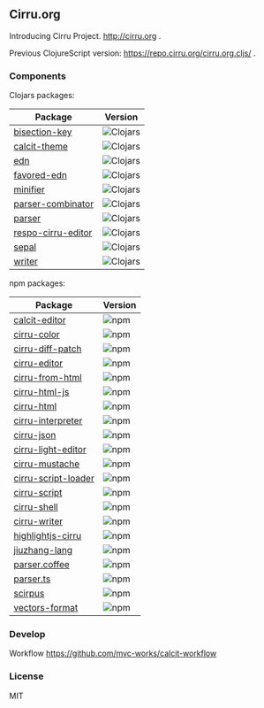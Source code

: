 ## Cirru.org

Introducing Cirru Project. http://cirru.org .

Previous ClojureScript version: https://repo.cirru.org/cirru.org.cljs/ .

### Components

Clojars packages:

| Package                                                             | Version                                                                                    |
| ------------------------------------------------------------------- | ------------------------------------------------------------------------------------------ |
| [bisection-key](https://github.com/Cirru/bisection-key)             | ![Clojars](https://img.shields.io/clojars/v/cirru/bisection-key.svg?style=flat-square)     |
| [calcit-theme](https://github.com/Cirru/calcit-theme)               | ![Clojars](https://img.shields.io/clojars/v/cirru/calcit-theme.svg?style=flat-square)      |
| [edn](https://github.com/Cirru/cirru-edn)                           | ![Clojars](https://img.shields.io/clojars/v/cirru/edn.svg?style=flat-square)               |
| [favored-edn](https://github.com/Cirru/favored-edn)                 | ![Clojars](https://img.shields.io/clojars/v/cirru/favored-edn.svg?style=flat-square)       |
| [minifier](https://github.com/Cirru/minifier.clj)                   | ![Clojars](https://img.shields.io/clojars/v/cirru/minifier.svg?style=flat-square)          |
| [parser-combinator](https://github.com/Cirru/parser-combinator.clj) | ![Clojars](https://img.shields.io/clojars/v/cirru/parser-combinator.svg?style=flat-square) |
| [parser](https://github.com/Cirru/parser.clj)                       | ![Clojars](https://img.shields.io/clojars/v/cirru/parser.svg?style=flat-square)            |
| [respo-cirru-editor](https://github.com/Cirru/respo-cirru-editor)   | ![Clojars](https://img.shields.io/clojars/v/cirru/editor.svg?style=flat-square)            |
| [sepal](https://github.com/Cirru/sepal.clj)                         | ![Clojars](https://img.shields.io/clojars/v/cirru/sepal.svg?style=flat-square)             |
| [writer](https://github.com/Cirru/writer.clj)                       | ![Clojars](https://img.shields.io/clojars/v/cirru/writer.svg?style=flat-square)            |

npm packages:

| Package                                                             | Version                                                                         |
| ------------------------------------------------------------------- | ------------------------------------------------------------------------------- |
| [calcit-editor](https://github.com/Cirru/calcit-editor)             | ![npm](https://img.shields.io/npm/v/calcit-editor.svg?style=flat-square)        |
| [cirru-color](https://github.com/Cirru/cirru-color)                 | ![npm](https://img.shields.io/npm/v/cirru-color.svg?style=flat-square)          |
| [cirru-diff-patch](https://github.com/Cirru/cirru-diff-patch)       | ![npm](https://img.shields.io/npm/v/cirru-diff-patch.svg?style=flat-square)     |
| [cirru-editor](https://github.com/Cirru/cirru-editor)               | ![npm](https://img.shields.io/npm/v/cirru-editor.svg?style=flat-square)         |
| [cirru-from-html](https://github.com/Cirru/cirru-from-html)         | ![npm](https://img.shields.io/npm/v/cirru-from-html.svg?style=flat-square)      |
| [cirru-html-js](https://github.com/Cirru/cirru-html-js)             | ![npm](https://img.shields.io/npm/v/cirru-html-js.svg?style=flat-square)        |
| [cirru-html](https://github.com/Cirru/cirru-html)                   | ![npm](https://img.shields.io/npm/v/cirru-html.svg?style=flat-square)           |
| [cirru-interpreter](https://github.com/Cirru/cirru-interpreter)     | ![npm](https://img.shields.io/npm/v/cirru-interpreter.svg?style=flat-square)    |
| [cirru-json](https://github.com/Cirru/cirru-json)                   | ![npm](https://img.shields.io/npm/v/cirru-json.svg?style=flat-square)           |
| [cirru-light-editor](https://github.com/Cirru/cirru-light-editor)   | ![npm](https://img.shields.io/npm/v/cirru-light-editor.svg?style=flat-square)   |
| [cirru-mustache](https://github.com/Cirru/cirru-mustache)           | ![npm](https://img.shields.io/npm/v/cirru-mustache.svg?style=flat-square)       |
| [cirru-script-loader](https://github.com/Cirru/cirru-script-loader) | ![npm](https://img.shields.io/npm/v/cirru-script-loader.svg?style=flat-square)  |
| [cirru-script](https://github.com/Cirru/cirru-script)               | ![npm](https://img.shields.io/npm/v/cirru-script.svg?style=flat-square)         |
| [cirru-shell](https://github.com/Cirru/cirru-shell)                 | ![npm](https://img.shields.io/npm/v/cirru-shell.svg?style=flat-square)          |
| [cirru-writer](https://github.com/Cirru/cirru-writer)               | ![npm](https://img.shields.io/npm/v/cirru-writer.svg?style=flat-square)         |
| [highlightjs-cirru](https://github.com/Cirru/highlightjs-cirru)     | ![npm](https://img.shields.io/npm/v/highlightjs-cirru.svg?style=flat-square)    |
| [jiuzhang-lang](https://github.com/Cirru/jiuzhang-lang)             | ![npm](https://img.shields.io/npm/v/@cirru/jiuzhang.svg?style=flat-square)      |
| [parser.coffee](https://github.com/Cirru/parser.coffee)             | ![npm](https://img.shields.io/npm/v/cirru-parser.svg?style=flat-square)         |
| [parser.ts](https://github.com/Cirru/parser.ts)                     | ![npm](https://img.shields.io/npm/v/@cirru/parser.ts.svg?style=flat-square)     |
| [scirpus](https://github.com/Cirru/scirpus)                         | ![npm](https://img.shields.io/npm/v/scirpus.svg?style=flat-square)              |
| [vectors-format](https://github.com/Cirru/vectors-format)           | ![npm](https://img.shields.io/npm/v/cirru-vectors-format.svg?style=flat-square) |

### Develop

Workflow https://github.com/mvc-works/calcit-workflow

### License

MIT

